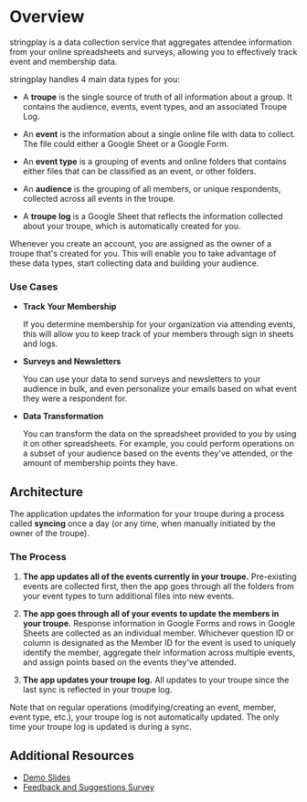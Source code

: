 # Overview

stringplay is a data collection service that aggregates attendee information from your online spreadsheets and surveys, allowing you to effectively track event and membership data.

stringplay handles 4 main data types for you:

- A **troupe** is the single source of truth of all information about a group. It contains the audience, events, event types, and an associated Troupe Log.

- An **event** is the information about a single online file with data to collect. The file could either a Google Sheet or a Google Form.

- An **event type** is a grouping of events and online folders that contains either files that can be classified as an event, or other folders. 

- An **audience** is the grouping of all members, or unique respondents, collected across all events in the troupe.

- A **troupe log** is a Google Sheet that reflects the information collected about your troupe, which is automatically created for you.

Whenever you create an account, you are assigned as the owner of a troupe that's created for you. This will enable you to take advantage of these data types, start collecting data and building your audience.

### Use Cases

- **Track Your Membership**
  
  If you determine membership for your organization via attending events, this will allow you to keep track
  of your members through sign in sheets and logs.
  
- **Surveys and Newsletters**
  
  You can use your data to send surveys and newsletters to your audience in bulk, and even personalize your 
  emails based on what event they were a respondent for.

- **Data Transformation**
  
  You can transform the data on the spreadsheet provided to you by using it on other spreadsheets. For
  example, you could perform operations on a subset of your audience based on the events they've attended,
  or the amount of membership points they have.

## Architecture

The application updates the information for your troupe during a process called **syncing** once a day (or any time, when manually initiated by the owner of the troupe).

### The Process

1. **The app updates all of the events currently in your troupe.** Pre-existing events are collected first, then the app goes through all the folders from your event types to turn additional files into new events.

2. **The app goes through all of your events to update the members in your troupe.** Response information in Google Forms and rows in Google Sheets are collected as an individual member. Whichever question ID or column is designated as the Member ID for the event is used to uniquely identify the member, aggregate their information across multiple events, and assign points based on the events they've attended.

3. **The app updates your troupe log.** All updates to your troupe since the last sync is reflected in your troupe log. 

Note that on regular operations (modifying/creating an event, member, event type, etc.), your troupe log is not automatically updated. The only time your troupe log is updated is during a sync.

## Additional Resources

- [Demo Slides](https://docs.google.com/presentation/d/1ThwBATlb2h9fcxPyhyRvHeaiBNg4U9TRuwCm3ICGHKE/edit?usp=sharing)
- [Feedback and Suggestions Survey](https://docs.google.com/forms/d/e/1FAIpQLSdnHra5UFWGHW-fNdn6nQvekv5km9TkRfKEhTzGPBTfhlgGBQ/viewform?usp=sharing)